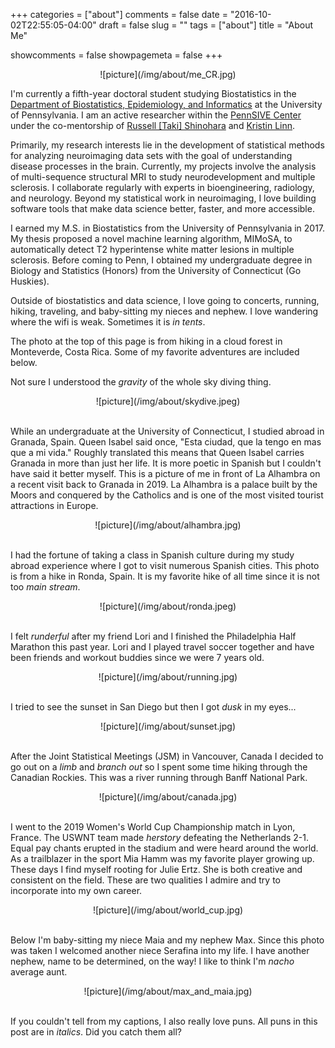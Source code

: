 +++
categories = ["about"]
comments = false
date = "2016-10-02T22:55:05-04:00"
draft = false
slug = ""
tags = ["about"]
title = "About Me"

showcomments = false
showpagemeta = false
+++

<center>![picture](/img/about/me_CR.jpg)</center>

I'm currently a fifth-year doctoral student studying Biostatistics in the [Department of Biostatistics, Epidemiology, and Informatics](http://www.dbei.med.upenn.edu/) at the University of Pennsylvania. I am an active researcher within the [PennSIVE Center](https://www.cceb.med.upenn.edu/pennsive) under the co-mentorship of [Russell [Taki] Shinohara](https://www.med.upenn.edu/apps/faculty/index.php/g275/p8574254) and [Kristin Linn](www.kristinlinn.com). 

Primarily, my research interests lie in the development of statistical methods for analyzing neuroimaging data sets with the goal of understanding disease processes in the brain. Currently, my projects involve the analysis of multi-sequence structural MRI to study neurodevelopment and multiple sclerosis. I collaborate regularly with experts in bioengineering, radiology, and neurology. Beyond my statistical work in neuroimaging, I love building software tools that make data science better, faster, and more accessible.

I earned my M.S. in Biostatistics from the University of Pennsylvania in 2017. My thesis proposed a novel machine learning algorithm, MIMoSA, to automatically detect T2 hyperintense white matter lesions in multiple sclerosis. Before coming to Penn, I obtained my undergraduate degree in Biology and Statistics (Honors) from the University of Connecticut (Go Huskies).

Outside of biostatistics and data science, I love going to concerts, running, hiking, traveling, and baby-sitting my nieces and nephew. I love wandering where the wifi is weak. Sometimes it is _in tents_. 

The photo at the top of this page is from hiking in a cloud forest in Monteverde, Costa Rica. Some of my favorite adventures are included below.

Not sure I understood the _gravity_ of the whole sky diving thing.

<center>![picture](/img/about/skydive.jpeg)</center>

<br>

While an undergraduate at the University of Connecticut, I studied abroad in Granada, Spain. Queen Isabel said once, "Esta ciudad, que la tengo en mas que a mi vida." Roughly translated this means that Queen Isabel carries Granada in more than just her life. It is more poetic in Spanish but I couldn't have said it better myself. This is a picture of me in front of La Alhambra on a recent visit back to Granada in 2019. La Alhambra is a palace built by the Moors and conquered by the Catholics and is one of the most visited tourist attractions in Europe.

<center>![picture](/img/about/alhambra.jpg)</center>

<br>

I had the fortune of taking a class in Spanish culture during my study abroad experience where I got to visit numerous Spanish cities. This photo is from a hike in Ronda, Spain. It is my favorite hike of all time since it is not too _main stream_. 

<center>![picture](/img/about/ronda.jpeg)</center>

<br>

I felt _runderful_ after my friend Lori and I finished the Philadelphia Half Marathon this past year. Lori and I played travel soccer together and have been friends and workout buddies since we were 7 years old.

<center>![picture](/img/about/running.jpg)</center>

<br>

I tried to see the sunset in San Diego but then I got _dusk_ in my eyes...

<center>![picture](/img/about/sunset.jpg)</center>

<br>

After the Joint Statistical Meetings (JSM)  in Vancouver, Canada I decided to go out on a _limb_ and _branch out_ so I spent some time hiking through the Canadian Rockies. This was a river running through Banff National Park.

<center>![picture](/img/about/canada.jpg)</center>

<br>

I went to the 2019 Women's World Cup Championship match in Lyon, France. The USWNT team made _herstory_ defeating the Netherlands 2-1. Equal pay chants erupted in the stadium and were heard around the world. As a trailblazer in the sport Mia Hamm was my favorite player growing up. These days I find myself rooting for Julie Ertz. She is both creative and consistent on the field. These are two qualities I admire and try to incorporate into my own career.

<center>![picture](/img/about/world_cup.jpg)</center>

<br>

Below I'm baby-sitting my niece Maia and my nephew Max. Since this photo was taken I welcomed another niece Serafina into my life. I have another nephew, name to be determined, on the way! I like to think I'm _nacho_ average aunt.

<center>![picture](/img/about/max_and_maia.jpg)</center>

<br>

If you couldn't tell from my captions, I also really love puns. All puns in this post are in _italics_. Did you catch them all?
